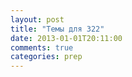 ```yaml
---
layout: post
title: "Темы для 322"
date: 2013-01-01T20:11:00
comments: true
categories: prep
---
```

